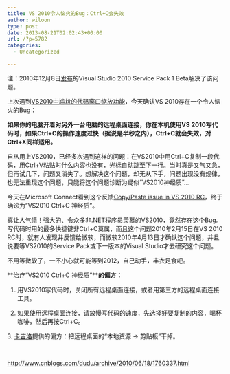 ```yaml
---
title: VS 2010令人恼火的Bug：Ctrl+C会失效
author: wiloon
type: post
date: 2013-08-21T02:02:43+00:00
url: /?p=5782
categories:
  - Uncategorized

---
```

注：2010年12月8日<a href="http://news.cnblogs.com/n/83856/" target="_blank">发布</a>的Visual Studio 2010 Service Pack 1 Beta解决了该问题。

上次遇到[VS2010中尴尬的代码窗口缩放功能][1]，今天确认VS 2010存在一个令人恼火的Bug：

**如果你的电脑开着对另外一台电脑的远程桌面连接，你在本机使用VS 2010写代码时，如果Ctrl+C的操作速度过快（据说是半秒之内），Ctrl+C就会失效，对Ctrl+X同样适用。**

自从用上VS2010，已经多次遇到这样的问题：在VS2010中用Ctrl+C复制一段代码，用Ctrl+V粘贴时什么内容也没有，光标自动跳至下一行。当时真是又气又急，但再试几下，问题又消失了。想解决这个问题，却无从下手，问题出现没有规律，也无法重现这个问题，只能将这个问题诊断为疑似“VS2010神经质”&#8230;

今天在Microsoft Connect看到这个反馈[Copy/Paste issue in VS 2010 RC][2]，终于确诊为“VS2010 Ctrl+C 神经质”。

真让人气愤！强大的、令众多非.NET程序员羡慕的VS2010，竟然存在这个Bug。写代码时用的最多快捷键非Ctrl+C莫属，而且这个问题2010年2月15日在VS 2010 RC时，就有人发现并反馈给微软，而微软2010年4月13日才确认这个问题，并且说要等VS2010的Service Pack或下一版本的Visual Studio才去研究这个问题。

不用等微软了，一不小心就可能等到2012，自己动手，丰衣足食吧。

**治疗“VS2010 Ctrl+C 神经质”****的偏方：**

1. 用VS2010写代码时，关闭所有远程桌面连接，或者用第三方的远程桌面连接工具。

2. 如果使用远程桌面连接，请放慢写代码的速度，先选择好要复制的内容，喝杯咖啡，然后再按Ctrl+C。

3. <a href="http://www.cnblogs.com/Kagilo/" target="_blank">卡吉洛</a>提供的偏方：把远程桌面的“本地资源 -> 剪贴板”干掉。

&nbsp;

<http://www.cnblogs.com/dudu/archive/2010/06/18/1760337.html>

 [1]: http://www.cnblogs.com/dudu/archive/2010/06/12/1757303.html
 [2]: http://connect.microsoft.com/VisualStudio/feedback/details/533726/copy-paste-issue-in-vs-2010-rc